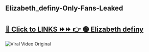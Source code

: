 
 ## Elizabeth_definy-Only-Fans-Leaked

# <h2><a href="https://clipsfans.com/Elizabeth_definy&ref=git">🔗 Click to LINKS ⏩⏩ 👉 🟢 Elizabeth definy </a></h2>

<a href="https://clipsfans.com/Elizabeth_definy&ref=git" rel="nofollow" data-target="animated-image.originalLink"><img src="https://i.ibb.co.com/xMMVF88/686577567.gif" alt="Viral Video Original" style="max-width: 100%; display: inline-block;" data-target="animated-image.originalImage"></a>
